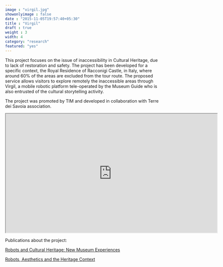 ```yaml
---
image : "virgil.jpg"
showonlyimage : false
date : "2015-11-05T19:57:40+05:30"
title : "Virgil"
draft : true
weight : 3
width: 4
category: "research"
featured: "yes"
---
```



<!--more-->

This project focuses on the issue of inaccessibility in Cultural Heritage, due to lack of restoration and safety. The project has been developed for a specific context, the Royal Residence of Racconigi Castle, in Italy, where around 60% of the areas are excluded from the tour route. The proposed service allows visitors to explore remotely the inaccessible areas through Virgil, a mobile robotic platform tele-operated by the Museum Guide who is also entrusted of the cultural storytelling activity.

The project was promoted by TIM and developed in collaboration with Terre dei Savoia association.

<iframe width="690" height="388" src="https://www.youtube.com/embed/mSSGkYQSlHM" frameborder:"0" allowfullscreen></iframe>


Publications about the project:

[Robots and Cultural Heritage: New Museum Experiences](http://artes.ucp.pt/citarj/article/view/158)

[Robots, Aesthetics and the Heritage Context](http://interactions.acm.org/archive/view/september-october-2017/robots-aesthetics-and-the-heritage-context)
